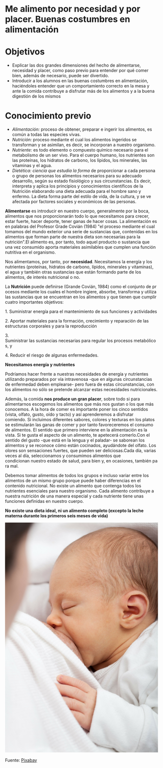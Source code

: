 # Me alimento por necesidad y por placer. Buenas costumbres en alimentación

# Objetivos

*   Explicar las dos grandes dimensiones del hecho de alimentarse, necesidad y placer, como paso previo para entender por qué comer bien, además de necesario, puede ser divertido.
*   Introducir a los alumnos en las buenas costumbres en alimentación, haciéndoles entender que un comportamiento correcto en la mesa y ante la comida contribuye a disfrutar más de los alimentos y a la buena digestión de los mismos

# Conocimiento previo

*   _Alimentación:_ proceso de obtener, preparar e ingerir los alimentos, es común a todas las especies vivas.
*   _Nutrición:_ proceso mediante el cual los alimentos ingeridos se transforman y se asimilan, es decir, se incorporan a nuestro organismo.
*   _Nutriente:_ es todo elemento o compuesto químico necesario para el metabolismo de un ser vivo. Para el cuerpo humano, los nutrientes son las proteínas, los hidratos de carbono, los lípidos, los minerales, las vitaminas y el agua.
*   _Dietética: ciencia que estudia la forma_ de proporcionar a cada persona o grupo de personas los alimentos necesarios para su adecuado desarrollo, según su estado fisiológico y sus circunstancias. Es decir, interpreta y aplica los principios y conocimientos científicos de la Nutrición elaborando una dieta adecuada para el hombre sano y enfermo. La dieta forma parte del estilo de vida, de la cultura, y se ve afectada por factores sociales y económicos de las personas.

**Alimentarse** es introducir en nuestro cuerpo, generalmente por la boca, alimentos que nos proporcionarán todo lo que necesitamos para crecer, estar fuerte, hacer deporte, tener ganas de hacer cosas. La alimentación es en palabras del Profesor Grade Covián (1984) "el proceso mediante el cual tomamos del mundo exterior una serie de sustancias que, contenidas en los alimentos que forman parte de nuestra dieta son necesarias para la nutrición".El alimento es, por tanto, todo aquel producto o sustancia que una vez consumido aporta materiales asimilables que cumplen una función nutritiva en el organismo.

Nos alimentamos, por tanto, por **necesidad**. Necesitamos la energía y los nutrientes (proteínas, hidratos de carbono, lípidos, minerales y vitaminas), el agua y también otras sustancias que están formando parte de los alimentos, de interés nutricional o no.

La **Nutrición** puede definirse (Grande Covián, 1984) como el conjunto de procesos mediante los cuales el hombre ingiere, absorbe, transforma y utiliza las sustancias que se encuentran en los alimentos y que tienen que cumplir cuatro importantes objetivos:

1\. Suministrar energía para el mantenimiento de sus funciones y actividades

2\. Aportar materiales para la formación, crecimiento y reparación de las estructuras corporales y para la reproducción

3\. Suministrar las sustancias necesarias para regular los procesos metabólicos, y 

4\. Reducir el riesgo de algunas enfermedades.

**Necesitamos energía y nutrientes**

Podríamos hacer frente a nuestras necesidades de energía y nutrientes utilizando preparados por vía intravenosa -que en algunas circunstancias de enfermedad deben emplearse- pero fuera de estas circunstancias, con los alimentos no sólo se pretende alcanzar estas necesidades nutricionales.

Además, la comida **nos produce un** **gran placer**, sobre todo si para alimentarnos escogemos los alimentos que más nos gustan o los que más conocemos. A la hora de comer es importante poner los cinco sentidos (vista, olfato, gusto, oído y tacto) y así aprenderemos a disfrutar comiendo. Si incluimos diferentes sabores, colores y texturas en los platos se estimularán las ganas de comer y por tanto favoreceremos el consumo de alimentos. El sentido que primero interviene en la alimentación es la vista. Si te gusta el aspecto de un alimento, te apetecerá comerlo.Con el sentido del gusto -que está en la lengua y el paladar- se saborean los alimentos y se reconoce cómo están cocinados, ayudándote del olfato. Los olores son sensaciones fuertes, que pueden ser deliciosas.Cada día, varias veces al día, seleccionamos y consumimos alimentos que condicionan nuestro estado de salud, para bien y, en ocasiones, también para mal.

Debemos tomar alimentos de todos los grupos e incluso variar entre los alimentos de un mismo grupo porque puede haber diferencias en el contenido nutricional. No existe un alimento que contenga todos los nutrientes esenciales para nuestro organismo. Cada alimento contribuye a nuestra nutrición de una manera especial y cada nutriente tiene unas funciones definidas en nuestro cuerpo.

**No existe una dieta ideal, ni un alimento completo (excepto la leche materna durante los primeros seis meses de vida)**


![Lactancia](img/baby-21167_1920.jpg)


Fuente: [Pixabay](https://pixabay.com/es/beb%C3%A9-mama-lactancia-materna-21167/)